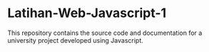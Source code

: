 # Latihan-Web-Javascript-1
This repository contains the source code and documentation for a university project developed using Javascript.
